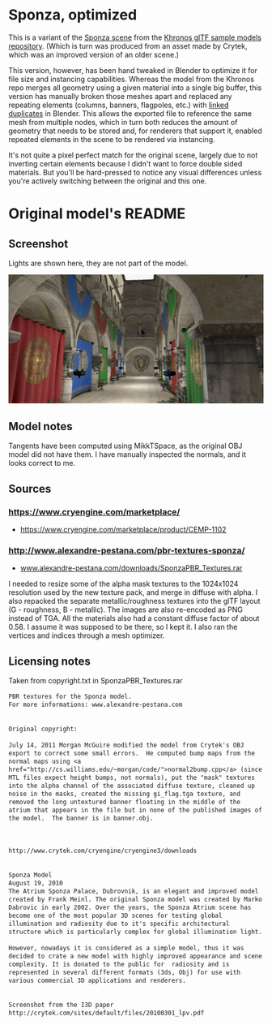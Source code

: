 # Sponza, optimized

This is a variant of the [Sponza scene](https://github.com/KhronosGroup/glTF-Sample-Models/tree/master/2.0/Sponza) from the [Khronos glTF sample models repository](https://github.com/KhronosGroup/glTF-Sample-Models). (Which is turn was produced from an asset made by Crytek, which was an improved version of an older scene.)

This version, however, has been hand tweaked in Blender to optimize it for file size and instancing capabilities. Whereas the model from the Khronos repo merges all geometry using a given material into a single big buffer, this version has manually broken those meshes apart and replaced any repeating elements (columns, banners, flagpoles, etc.) with [linked duplicates](https://docs.blender.org/manual/en/latest/scene_layout/object/editing/duplicate_linked.html) in Blender. This allows the exported file to reference the same mesh from multiple nodes, which in turn both reduces the amount of geometry that needs to be stored and, for renderers that support it, enabled repeated elements in the scene to be rendered via instancing.

It's not quite a pixel perfect match for the original scene, largely due to not inverting certain elements because I didn't want to force double sided materials. But you'll be hard-pressed to notice any visual differences unless you're actively switching between the original and this one.

# Original model's README

## Screenshot

Lights are shown here, they are not part of the model.

![screenshot](screenshot/large.jpg)

## Model notes

Tangents have been computed using MikkTSpace, as the original OBJ model did not have them.
I have manually inspected the normals, and it looks correct to me.


## Sources

### https://www.cryengine.com/marketplace/

- https://www.cryengine.com/marketplace/product/CEMP-1102

### http://www.alexandre-pestana.com/pbr-textures-sponza/

- www.alexandre-pestana.com/downloads/SponzaPBR_Textures.rar

I needed to resize some of the alpha mask textures to the 1024x1024 resolution used by the new texture pack,
and merge in diffuse with alpha.
I also repacked the separate metallic/roughness textures into the glTF layout (G - roughness, B - metallic).
The images are also re-encoded as PNG instead of TGA.
All the materials also had a constant diffuse factor of about 0.58. I assume it was supposed to be there, so I kept it.
I also ran the vertices and indices through a mesh optimizer.

## Licensing notes

Taken from copyright.txt in SponzaPBR\_Textures.rar

```
PBR textures for the Sponza model.
For more informations: www.alexandre-pestana.com


Original copyright:

July 14, 2011 Morgan McGuire modified the model from Crytek's OBJ
export to correct some small errors.  He computed bump maps from the
normal maps using <a
href="http://cs.williams.edu/~morgan/code/">normal2bump.cpp</a> (since
MTL files expect height bumps, not normals), put the "mask" textures
into the alpha channel of the associated diffuse texture, cleaned up
noise in the masks, created the missing gi_flag.tga texture, and
removed the long untextured banner floating in the middle of the
atrium that appears in the file but in none of the published images of
the model.  The banner is in banner.obj.



http://www.crytek.com/cryengine/cryengine3/downloads


Sponza Model
August 19, 2010
The Atrium Sponza Palace, Dubrovnik, is an elegant and improved model created by Frank Meinl. The original Sponza model was created by Marko Dabrovic in early 2002. Over the years, the Sponza Atrium scene has become one of the most popular 3D scenes for testing global illumination and radiosity due to it's specific architectural structure which is particularly complex for global illumination light.

However, nowadays it is considered as a simple model, thus it was decided to crate a new model with highly improved appearance and scene complexity. It is donated to the public for  radiosity and is represented in several different formats (3ds, Obj) for use with various commercial 3D applications and renderers.


Screenshot from the I3D paper
http://crytek.com/sites/default/files/20100301_lpv.pdf
```



